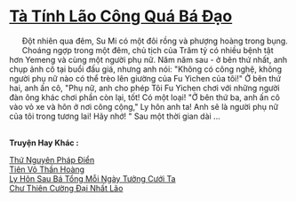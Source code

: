 <a href="https://truyentiki.com/ta-tinh-lao-cong-qua-ba-dao.33502/" title="Tà Tính Lão Công Quá Bá Đạo"><h1>Tà Tính Lão Công Quá Bá Đạo</h1></a><div style="display:table"><img align="right" style="float: left; padding: 10px;" src="https://truyentiki.com/images/story/200x260/33502.jpg" alt="">Đột nhiên qua đêm, Su Mi có một đôi rồng và phượng hoàng trong bụng. Choáng ngợp trong một đêm, chủ tịch của Trăm tỷ có nhiều bệnh tật hơn Yemeng và cùng một người phụ nữ. Năm năm sau - ở bên thứ nhất, anh chụp ảnh cô tại buổi đấu giá, nhưng anh nói: "Không có công nghệ, không người phụ nữ nào có thể trèo lên giường của Fu Yichen của tôi!" Ở bên thứ hai, anh ấn cô, "Phụ nữ, anh cho phép Tôi Fu Yichen chơi với những người đàn ông khác chơi phần còn lại, tốt! Có một loại! "Ở bên thứ ba, anh ấn cô vào vỏ xe và hôn ở nơi công cộng," Ly hôn anh ta! Anh sẽ là người phụ nữ của tôi trong tương lai! Hãy nhớ! " Sau một thời gian dài ...</div><p><br><b>Truyện Hay Khác :</b></p><a href="https://truyentiki.com/thu-nguyen-phap-dien.33501/" alt="Thứ Nguyên Pháp Điển">Thứ Nguyên Pháp Điển</a><br/><a href="https://github.com/nownovels/top500/tree/master/truyenhay/33582/" alt="Tiên Võ Thần Hoàng">Tiên Võ Thần Hoàng</a><br/><a href="https://github.com/nownovels/top500/tree/master/truyenhay/33555/" alt="Ly Hôn Sau Bá Tổng Mỗi Ngày Tưởng Cưới Ta">Ly Hôn Sau Bá Tổng Mỗi Ngày Tưởng Cưới Ta</a><br/><a href="https://github.com/nownovels/top500/tree/master/truyenhay/33847/" alt="Chư Thiên Cường Đại Nhất Lão">Chư Thiên Cường Đại Nhất Lão</a><br/>